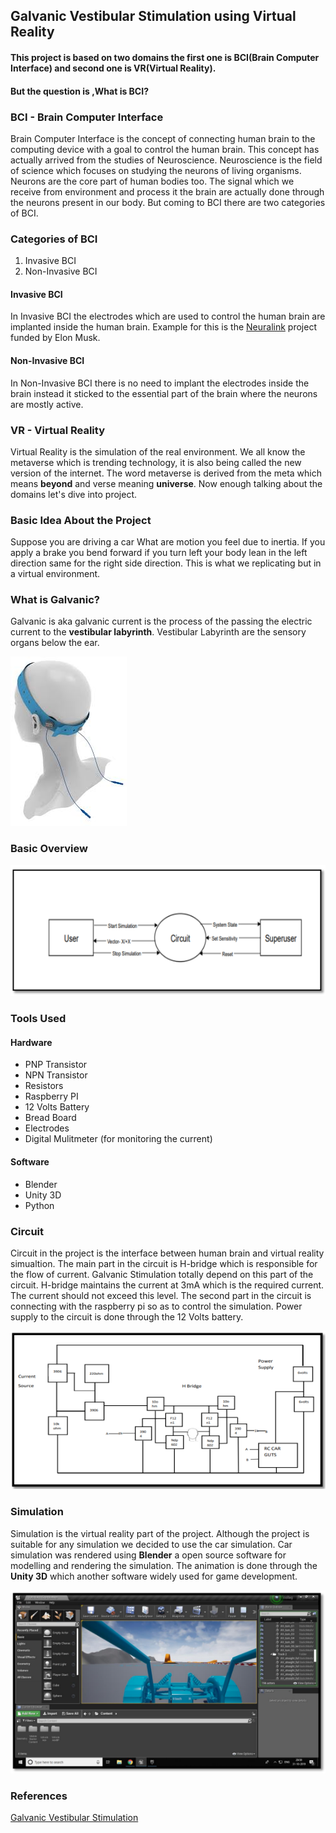 ## Galvanic Vestibular Stimulation using Virtual Reality

#### This project is based on two domains the first one is BCI(Brain Computer Interface) and second one is VR(Virtual Reality).

#### But the question is ,What is BCI?


### BCI - Brain Computer Interface
 Brain Computer Interface is the concept of connecting human brain to the computing device with a goal to control the human brain. This concept has actually arrived from the    studies of Neuroscience. Neuroscience is the field of science which focuses on studying the neurons of living organisms. Neurons are the core part of human bodies too. The signal which we receive from environment and process it the brain are actually done through the neurons present in our body. But coming to BCI there are two categories of BCI.
 
 ### Categories of BCI
 1. Invasive BCI
 2. Non-Invasive BCI

#### Invasive BCI
In Invasive BCI the electrodes which are used to control the human brain are implanted inside the human brain. Example for this is the [Neuralink](https://neuralink.com/) project funded by Elon Musk.

#### Non-Invasive BCI
In Non-Invasive BCI there is no need to implant the electrodes inside the brain instead it sticked to the essential part of the brain where the neurons are mostly active.

### VR - Virtual Reality
Virtual Reality is the simulation of the real environment. We all know the metaverse which is trending technology, it is also being called the new version of the internet. The word metaverse is derived from the meta which means __beyond__ and verse meaning __universe__. Now enough talking about the domains let's dive into project. 

### Basic Idea About the Project
Suppose you are  driving a car What are motion you feel due to inertia. If you apply a brake you bend forward if you turn left your body lean in the left direction same for the right side direction. This is what we replicating but in a virtual environment. 

### What is Galvanic?
Galvanic is aka galvanic current is the process of the passing the electric current to the __vestibular labyrinth__. Vestibular Labyrinth are the sensory organs below the ear.

![galvanic-stimulation](https://github.com/pravinkumarosingh/projects/blob/master/virtualreality/images/galvanic-stimulation.jpg)

### Basic Overview
![architecture](https://github.com/pravinkumarosingh/projects/blob/master/virtualreality/images/architecture.png)

### Tools Used

#### Hardware
* PNP Transistor
* NPN Transistor
* Resistors
* Raspberry PI
* 12 Volts Battery
* Bread Board
* Electrodes
* Digital Mulitmeter (for monitoring the current)

#### Software
* Blender
* Unity 3D
* Python 

### Circuit
Circuit in the project is the interface between human brain and virtual reality simualtion. The main part in the circuit is H-bridge which is responsible for the flow of current. Galvanic Stimulation totally depend on this part of the circuit. H-bridge maintains the current at 3mA which is the required current. The current should not exceed this level. The second part in the circuit is connecting with the raspberry pi so as to control the simulation. Power supply to the circuit is done through the 12 Volts battery.

![circuit](https://github.com/pravinkumarosingh/projects/blob/master/virtualreality/images/circuit.png)


### Simulation
Simulation is the virtual reality part of the project. Although the project is suitable for any simulation we decided to use the car simulation. Car simulation was rendered using __Blender__ a open source software for modelling and rendering the simulation. The animation is done through the __Unity 3D__ which another software widely used for game development.  

![car-simulation](https://github.com/pravinkumarosingh/projects/blob/master/virtualreality/images/car-simulation.png)

### References
[Galvanic Vestibular Stimulation](https://www.sciencedirect.com/topics/medicine-and-dentistry/galvanic-vestibular-stimulation)






